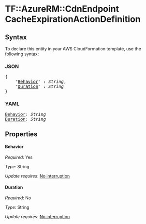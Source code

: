 # TF::AzureRM::CdnEndpoint CacheExpirationActionDefinition

## Syntax

To declare this entity in your AWS CloudFormation template, use the following syntax:

### JSON

<pre>
{
    "<a href="#behavior" title="Behavior">Behavior</a>" : <i>String</i>,
    "<a href="#duration" title="Duration">Duration</a>" : <i>String</i>
}
</pre>

### YAML

<pre>
<a href="#behavior" title="Behavior">Behavior</a>: <i>String</i>
<a href="#duration" title="Duration">Duration</a>: <i>String</i>
</pre>

## Properties

#### Behavior

_Required_: Yes

_Type_: String

_Update requires_: [No interruption](https://docs.aws.amazon.com/AWSCloudFormation/latest/UserGuide/using-cfn-updating-stacks-update-behaviors.html#update-no-interrupt)

#### Duration

_Required_: No

_Type_: String

_Update requires_: [No interruption](https://docs.aws.amazon.com/AWSCloudFormation/latest/UserGuide/using-cfn-updating-stacks-update-behaviors.html#update-no-interrupt)

